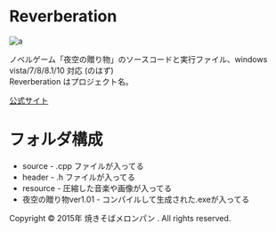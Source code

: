 # Reverberation

![a](https://freegame-mugen.jp/images/item-20160217215654.jpg)

ノベルゲーム「夜空の贈り物」のソースコードと実行ファイル、windows vista/7/8/8.1/10 対応 (のはず)  
Reverberation はプロジェクト名。

[公式サイト](https://kawashi.github.io/ReverberationSites/)  

# フォルダ構成
- source - .cpp ファイルが入ってる
- header - .h ファイルが入ってる
- resource - 圧縮した音楽や画像が入ってる
- 夜空の贈り物ver1.01 - コンパイルして生成された.exeが入ってる

Copyright © 2015年 焼きそばメロンパン . All rights reserved.
